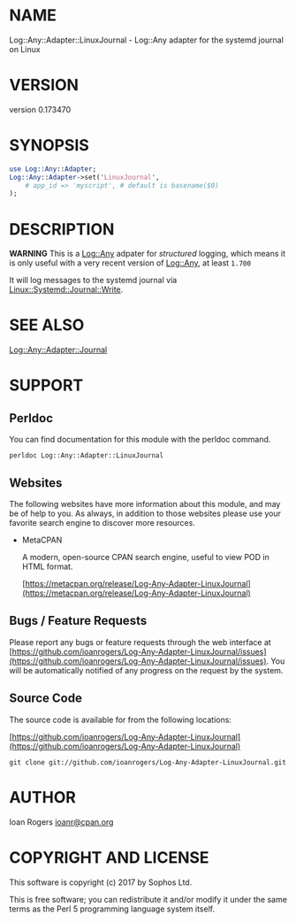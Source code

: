 # NAME

Log::Any::Adapter::LinuxJournal - Log::Any adapter for the systemd journal on Linux

# VERSION

version 0.173470

# SYNOPSIS

```perl
use Log::Any::Adapter;
Log::Any::Adapter->set('LinuxJournal',
    # app_id => 'myscript', # default is basename($0)
);
```

# DESCRIPTION

**WARNING** This is a [Log::Any](https://metacpan.org/pod/Log::Any) adpater for _structured_ logging, which means it
is only useful with a very recent version of [Log::Any](https://metacpan.org/pod/Log::Any), at least `1.700`

It will log messages to the systemd journal via [Linux::Systemd::Journal::Write](https://metacpan.org/pod/Linux::Systemd::Journal::Write).

# SEE ALSO

[Log::Any::Adapter::Journal](https://metacpan.org/pod/Log::Any::Adapter::Journal)

# SUPPORT

## Perldoc

You can find documentation for this module with the perldoc command.

```
perldoc Log::Any::Adapter::LinuxJournal
```

## Websites

The following websites have more information about this module, and may be of help to you. As always,
in addition to those websites please use your favorite search engine to discover more resources.

- MetaCPAN

    A modern, open-source CPAN search engine, useful to view POD in HTML format.

    [https://metacpan.org/release/Log-Any-Adapter-LinuxJournal](https://metacpan.org/release/Log-Any-Adapter-LinuxJournal)

## Bugs / Feature Requests

Please report any bugs or feature requests through the web interface at [https://github.com/ioanrogers/Log-Any-Adapter-LinuxJournal/issues](https://github.com/ioanrogers/Log-Any-Adapter-LinuxJournal/issues).
You will be automatically notified of any progress on the request by the system.

## Source Code

The source code is available for from the following locations:

[https://github.com/ioanrogers/Log-Any-Adapter-LinuxJournal](https://github.com/ioanrogers/Log-Any-Adapter-LinuxJournal)

```
git clone git://github.com/ioanrogers/Log-Any-Adapter-LinuxJournal.git
```

# AUTHOR

Ioan Rogers <ioanr@cpan.org>

# COPYRIGHT AND LICENSE

This software is copyright (c) 2017 by Sophos Ltd.

This is free software; you can redistribute it and/or modify it under
the same terms as the Perl 5 programming language system itself.
